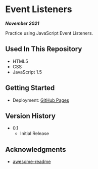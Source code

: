 # Event Listeners

***November 2021***

Practice using JavaScript Event Listeners.

## Used In This Repository

- HTML5
- CSS
- JavaScript 1.5

## Getting Started

* Deployment: [GitHub Pages](https://a-bikombe.github.io/event-listeners/)

## Version History

* 0.1
    * Initial Release

## Acknowledgments

* [awesome-readme](https://github.com/matiassingers/awesome-readme)
